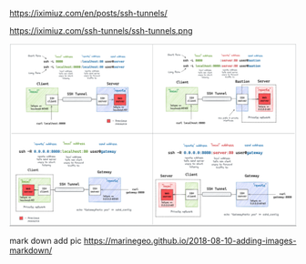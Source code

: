 
https://iximiuz.com/en/posts/ssh-tunnels/

https://iximiuz.com/ssh-tunnels/ssh-tunnels.png

![ssh tunnel pic](./pics/ssh-tunnel.png "ssh tunnel diagram")


mark down add pic
https://marinegeo.github.io/2018-08-10-adding-images-markdown/